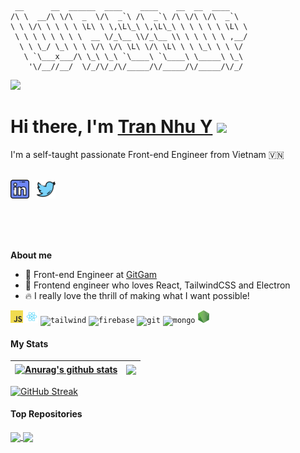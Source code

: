 ```
 __      __  ______  ____    ____    __  __  ____
/\ \  __/\ \/\  _  \/\  _`\ /\  _`\ /\ \/\ \/\  _`\
\ \ \/\ \ \ \ \ \L\ \ \,\L\_\ \,\L\_\ \ \ \ \ \ \L\ \
 \ \ \ \ \ \ \ \  __ \/_\__ \\/_\__ \\ \ \ \ \ \ ,__/
  \ \ \_/ \_\ \ \ \/\ \/\ \L\ \/\ \L\ \ \ \_\ \ \ \/
   \ `\___x___/\ \_\ \_\ `\____\ `\____\ \_____\ \_\
    '\/__//__/  \/_/\/_/\/_____/\/_____/\/_____/\/_/

```
![](https://komarev.com/ghpvc/?username=your-github-username&color=grey)
<h1>Hi there, I'm <a href="https://ynhutran84.vercel.app">Tran Nhu Y</a> <img src="https://media.giphy.com/media/hvRJCLFzcasrR4ia7z/giphy.gif" width="25px"> </h1>
I'm a self-taught passionate Front-end Engineer from Vietnam 🇻🇳 

<br />
<br />
<p>
   <a href="https://www.linkedin.com/in/ytn18/"><img height="30" src="https://raw.githubusercontent.com/8bithemant/8bithemant/master/linkedin.png?raw=true"></a>&nbsp;&nbsp;
<a href="https://twitter.com/ytn76"><img height="30" src="https://raw.githubusercontent.com/8bithemant/8bithemant/master/twitter.png?raw=true"></a>&nbsp;&nbsp;
 </p>

<br />
<br />
<br />

**About me**

- 💼 Front-end Engineer at [GitGam](http://gitgam.com/)
- 🎨 Frontend engineer who loves React, TailwindCSS and Electron
- 🔥 I really love the thrill of making what I want possible!

<code><img height="20" alt="javascript" src="https://raw.githubusercontent.com/github/explore/80688e429a7d4ef2fca1e82350fe8e3517d3494d/topics/javascript/javascript.png"></code>
<code><img height="20" alt="react" src="https://raw.githubusercontent.com/github/explore/80688e429a7d4ef2fca1e82350fe8e3517d3494d/topics/react/react.png"></code>
<code><img height="20" alt="tailwind" src="https://firebasestorage.googleapis.com/v0/b/ig-clone-6d3e1.appspot.com/o/ong%2FiconTailwind.png?alt=media&token=283b46eb-7fb2-4f88-9053-d4f3c2e46172"></code>
<code><img height="20" alt="firebase" src="https://firebasestorage.googleapis.com/v0/b/ig-clone-6d3e1.appspot.com/o/ong%2FiconFirebase.png?alt=media&token=21f07e65-0b85-4571-84e4-b376a27ae56c"></code>
<code><img height="20" alt="git" src="https://firebasestorage.googleapis.com/v0/b/ig-clone-6d3e1.appspot.com/o/ong%2FiconGit_1.png?alt=media&token=50490f0d-fb0e-4974-a5c5-4a3bb2aa2505"></code>
<code><img height="20" alt="mongo" src="https://firebasestorage.googleapis.com/v0/b/ig-clone-6d3e1.appspot.com/o/ong%2FiconMongoDB.png?alt=media&token=371f7e2f-8382-4ed1-ab2b-f4591d1c12bc"></code>
<code><img height="20" alt="nodejs" src="https://raw.githubusercontent.com/github/explore/80688e429a7d4ef2fca1e82350fe8e3517d3494d/topics/nodejs/nodejs.png"></code>

#### My Stats

| <a href="https://github.com/anuraghazra/github-readme-stats"><img align="center" src="https://github-readme-stats.vercel.app/api?username=ytran18&show_icons=true&theme=radical&include_all_commits=true&hide_border=true" alt="Anurag's github stats" /></a> | <a href="https://github.com/anuraghazra/github-readme-stats"><img align="center" src="https://github-readme-stats.vercel.app/api/top-langs/?username=ytran18&layout=compact&theme=radical&hide_border=true" /></a> |
| ------------- | ------------- |

[![GitHub Streak](https://streak-stats.demolab.com/?user=ytran18&theme=radical)](https://git.io/streak-stats)

#### Top Repositories

<a href="https://github.com/anuraghazra/github-readme-stats">
  <img align="center" src="https://github-readme-stats.vercel.app/api/pin/?username=ytran18&repo=notion-it-ver&theme=radical" />
</a>
<a href="https://github.com/anuraghazra/anuraghazra.github.io">
  <img align="center" src="https://github-readme-stats.vercel.app/api/pin/?username=ytran18&repo=mermaid-editor&theme=radical" />
</a>

